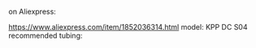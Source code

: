 on Aliexpress:

https://www.aliexpress.com/item/1852036314.html
model: KPP DC S04
recommended tubing: 


